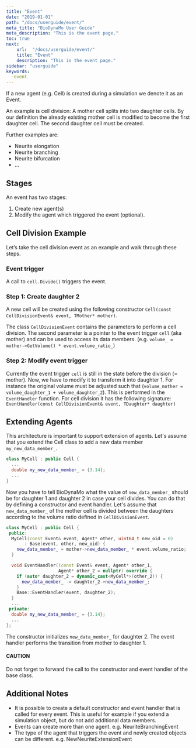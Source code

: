 ```yaml
---
title: "Event"
date: "2019-01-01"
path: "/docs/userguide/event/"
meta_title: "BioDynaMo User Guide"
meta_description: "This is the event page."
toc: true
next:
    url:  "/docs/userguide/event/"
    title: "Event"
    description: "This is the event page."
sidebar: "userguide"
keywords:
  -event
---
```


If a new agent (e.g. Cell) is created during a simulation we denote
it as an Event.

An example is cell division: A mother cell splits into two daughter cells. By
our definition the already existing mother cell is modified to become the first
daughter cell. The second daughter cell must be created.

Further examples are:

  * Neurite elongation
  * Neurite branching
  * Neurite bifurcation
  * ...

## Stages
An event has two stages:

  1. Create new agent(s)
  2. Modify the agent which triggered the event (optional).

## Cell Division Example

Let‘s take the cell division event as an example and walk through these steps.

### Event trigger

A call to `cell.Divide()` triggers the event.

### Step 1: Create daughter 2

A new cell will be created using the following constructor
`Cell(const CellDivisionEvent& event, TMother* mother)`.

The class `CellDivisionEvent` contains the parameters to perform a cell division.
The second parameter is a pointer to the event trigger `cell` (aka mother) and
can be used to access its data members. (e.g. `volume_ = mother->GetVolume() * event.volume_ratio_`)

### Step 2: Modify event trigger

Currently the event trigger `cell` is still in the state before the division (= mother).
Now, we have to modify it to transform it into daughter 1.
For instance the original volume must be adjusted such that (`volume_mother = volume_daughter_1 + volume_daughter_2`).
This is performed in the `EventHandler` function. For cell division it has
the following signature:
`EventHandler(const CellDivisionEvent& event, TDaughter* daughter)`

<!-- TODO events and behaviors -->

## Extending Agents

This architecture is important to support extension of agents.
Let's assume that you extend the Cell class to add a new data member
`my_new_data_member_`.

```cpp
class MyCell : public Cell {
  ...
  double my_new_data_member_ = {3.14};
  ...
}
```

Now you have to tell BioDynaMo what the value of `new_data_member_` should be
for daughter 1 and daughter 2 in case your cell divides. You can do that by
defining a constructor and event handler. Let's assume that `new_data_member_`
of the mother cell is divided between the daughters according to the volume
ratio defined in `CellDivisionEvent`.

```cpp
class MyCell : public Cell {
 public:
  MyCell(const Event& event, Agent* other, uint64_t new_oid = 0)
       : Base(event, other, new_oid) {
    new_data_member_ = mother->new_data_member_ * event.volume_ratio;
  }

  void EventHandler((const Event& event, Agent* other_1,
                    Agent* other_2 = nullptr) override {
    if (auto* daughter_2 = dynamic_cast<MyCell*>(other_2)) {
      new_data_member_ -= daughter_2->new_data_member_;
    }
    Base::EventHandler(event, daughter_2);
  }
  ...
 private:
  double my_new_data_member_ = {3.14};
  ...
};
```

The constructor initializes `new_data_member_` for daughter 2.
The event handler performs the transition from mother to daughter 1.

<a class="sbox" target="_blank" rel="noopener">
    <div class="sbox-content">
      <h4><b>CAUTION</b></h4>
      <p>Do not forget to forward the call to the constructor and event handler of the base class.
    </p>
    </div>
</a>

<!-- TODO explain default event handler and ctors -->

## Additional Notes

  * It is possible to create a default constructor and event handler that is
    called for every event. This is useful for example if you extend a simulation
    object, but do not add additional data members.
  * Events can create more than one agent. e.g. NeuriteBranchingEvent
  * The type of the agent that triggers the event and newly created
    objects can be different. e.g. NewNeuriteExtensionEvent
